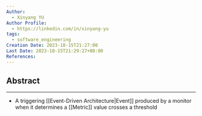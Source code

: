 ```yaml
---
Author:
  - Xinyang YU
Author Profile:
  - https://linkedin.com/in/xinyang-yu
tags:
  - software_engineering
Creation Date: 2023-10-15T21:27:00
Last Date: 2023-10-15T21:29:27+08:00
References:
---
```

## Abstract
---
- A triggering [[Event-Driven Architecture|Event]] produced by a monitor when it determines a [[Metric]] value crosses a threshold 